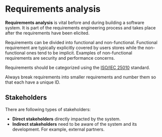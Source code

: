# Requirements analysis

**Requirements analysis** is vital before and during building a software system.
It is part of the requirements engineering process and takes place after the
requirements have been elicited.

Requirements can be divided into functional and non-functional. Functional
requirement are typically explicitly covered by users stores while the
non-functional ones tend to be implicit. Examples of non-functional requirements
are security and performance concerns.

Requirements should be categorized using the
[ISO/IEC 25010](https://iso25000.com/index.php/en/iso-25000-standards/iso-25010)
standard.

Always break requirements into smaller requirements and number them so that each
have a unique ID.

## Stakeholders

There are following types of stakeholders:

- **Direct stakeholders** directly impacted by the system.
- **Indirect stakeholders** need to be aware of the system and its development.
  For example, external partners.
